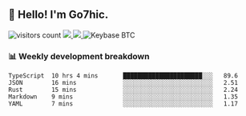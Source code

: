 ## 👋 Hello! I'm Go7hic.

 ![visitors count](https://visitors-by-url-pls-dont-use-this-in-your-repo.vercel.app/Go7hic-github-readme)
 <a href="https://twitter.com/Go7hic">
    <img src="https://img.shields.io/badge/-@Go7hic-1ca0f1?style=flat-square&labelColor=1ca0f1&logo=twitter&logoColor=white&link=https://twitter.com/Go7hic">
   <a/>
   <a href="mailto:gtfx0209@gmail.com">
    <img src="https://img.shields.io/badge/-gtfx0209@gmail.com-c14438?style=flat-square&logo=Gmail&logoColor=white&link=mailto:gtfx0209@gmail.com">
   <a/>
    ![Keybase BTC](https://img.shields.io/keybase/btc/Go7hic)
 <!--
🔭 I’m currently working
🌱 I’m currently learning
💬 Ask me about 
📫 How to reach me: 
⚡ Fun fact: 
-->
 <!--
![My Github Stats](https://github-readme-stats.vercel.app/api?username=Go7hic&show_icons=true&count_private=true)

-->

### 📊 Weekly development breakdown
<!--START_SECTION:waka-->
```text
TypeScript  10 hrs 4 mins       ██████████████████████░░░   89.6 
JSON        16 mins             ░░░░░░░░░░░░░░░░░░░░░░░░░   2.51 
Rust        15 mins             ░░░░░░░░░░░░░░░░░░░░░░░░░   2.24 
Markdown    9 mins              ░░░░░░░░░░░░░░░░░░░░░░░░░   1.35 
YAML        7 mins              ░░░░░░░░░░░░░░░░░░░░░░░░░   1.17
```
<!--END_SECTION:waka-->

